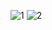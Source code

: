 ![1](https://github.com/user-attachments/assets/3bee7c00-bf59-45ec-87a8-3220d3589690)
![2](https://github.com/user-attachments/assets/6e541344-e90b-4676-a526-d250c18aa92c)
